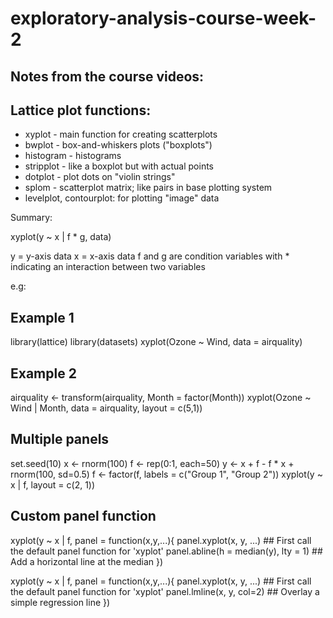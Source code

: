# exploratory-analysis-course-week-2

## Notes from the course videos:

## Lattice plot functions:

 - xyplot - main function for creating scatterplots
 - bwplot - box-and-whiskers plots ("boxplots")
 - histogram - histograms
 - stripplot - like a boxplot but with actual points
 - dotplot - plot dots on "violin strings"
 - splom - scatterplot matrix; like pairs in base plotting system
 - levelplot, contourplot: for plotting "image" data
 
 Summary:
 
 xyplot(y ~ x | f * g, data)
 
 y = y-axis data
 x = x-axis data
 f and g are condition variables with * indicating an interaction between two variables

 e.g:

 ## Example 1
 
 library(lattice)
 library(datasets)
 xyplot(Ozone ~ Wind, data = airquality)

 ## Example 2

 airquality <- transform(airquality, Month = factor(Month))
 xyplot(Ozone ~ Wind | Month, data = airquality, layout = c(5,1))
 
 ## Multiple panels
 
 set.seed(10)
 x <- rnorm(100)
 f <- rep(0:1, each=50)
 y <- x + f - f * x + rnorm(100, sd=0.5)
 f <- factor(f, labels = c("Group 1", "Group 2"))
 xyplot(y ~ x | f, layout = c(2, 1))
 

 ## Custom panel function
 xyplot(y ~ x | f, panel = function(x,y,...){
 panel.xyplot(x, y, ...) ## First call the default panel function for 'xyplot'
 panel.abline(h = median(y), lty = 1) ## Add a horizontal line at the median
 })

 xyplot(y ~ x | f, panel = function(x,y,...){
 panel.xyplot(x, y, ...) ## First call the default panel function for 'xyplot'
 panel.lmline(x, y, col=2) ## Overlay a simple regression line
 })

 
